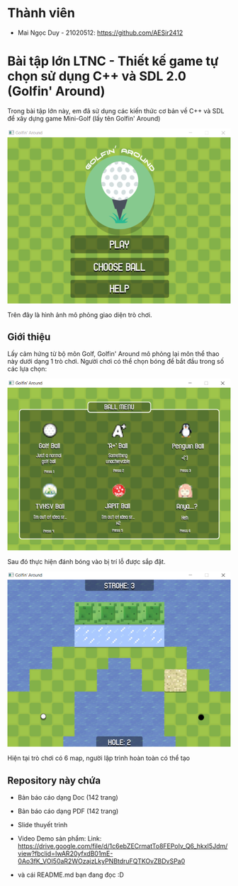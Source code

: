 # Thành viên
- Mai Ngọc Duy - 21020512: https://github.com/AESir2412

# Bài tập lớn LTNC - Thiết kế game tự chọn sử dụng C++ và SDL 2.0 (Golfin' Around) 

Trong bài tập lớn này, em đã sử dụng các kiến thức cơ bản về C++ và SDL để xây dựng game Mini-Golf (lấy tên Golfin' Around)

<img src="menu.png" alt="drawing" width="800"/>

Trên đây là hình ảnh mô phỏng giao diện trò chơi.

## Giới thiệu
Lấy cảm hứng từ bộ môn Golf, Golfin' Around mô phỏng lại môn thể thao này dưới dạng 1 trò chơi. Người chơi có thể chọn bóng để bắt đầu trong số các lựa chọn:

<img src="choose.png" alt="drawing" width="800"/>

Sau đó thực hiện đánh bóng vào bị trí lỗ được sắp đặt.

<img src="map.png" alt="drawing" width="800"/>

Hiện tại trò chơi có 6 map, người lập trình hoàn toàn có thể tạo 



## Repository này chứa 
- Bản báo cáo dạng Doc (142 trang)

- Bản báo cáo dạng PDF (142 trang)

- Slide thuyết trình

- Video Demo sản phẩm: 
Link: https://drive.google.com/file/d/1c6ebZECrmatTo8FEPoIv_Q6_hkxI5Jdm/view?fbclid=IwAR20yfxdB01mE-0Ao3fK_VOI50aR2WOzajzLkyPNBtdruFQTKOvZBDvSPa0

- và cái README.md bạn đang đọc :D 

